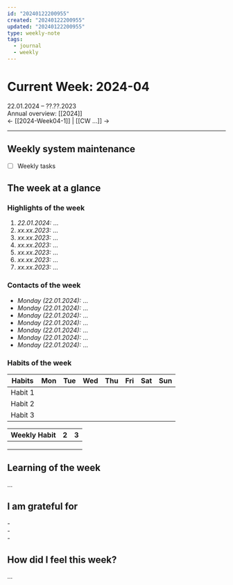 ```yaml
---
id: "20240122200955"
created: "20240122200955"
updated: "20240122200955"
type: weekly-note
tags:
  - journal
  - weekly
---
```

# Current Week:  2024-04  
22.01.2024 – ??.??.2023  
Annual overview: [[2024]]  
← [[2024-Week04-1]] | [[CW …]] →  
  
---  
  
## Weekly system maintenance  
- [ ] Weekly tasks  
  
## The week at a glance  
### Highlights of the week  
1. *22.01.2024:* …  
2. *xx.xx.2023:* …  
3. *xx.xx.2023:* …  
4. *xx.xx.2023:* …  
5. *xx.xx.2023:* …  
6. *xx.xx.2023:* …  
7. *xx.xx.2023:* …  
  
### Contacts of the week  
- *Monday (22.01.2024):* …  
- *Monday (22.01.2024):* …  
- *Monday (22.01.2024):* …  
- *Monday (22.01.2024):* …  
- *Monday (22.01.2024):* …  
- *Monday (22.01.2024):* …  
- *Monday (22.01.2024):* …  
  
### Habits of the week  
| Habits | Mon | Tue | Wed | Thu | Fri | Sat | Sun |  
|---------|-----|-----|-----|-----|-----|-----|-----|  
| Habit 1 | | | | | | | |  
| Habit 2 | | | | | | | |  
| Habit 3 | | | | | | | |  
  
| Weekly Habit | 2 | 3 |  
|--------------|---|---|  
| | | |  
| | | |  
| | | |  
  
## Learning of the week  
…  
  
## I am grateful for  
-   
-   
-   
  
## How did I feel this week?  
…